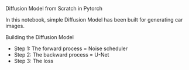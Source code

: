 Diffusion Model from Scratch in Pytorch

In this notebook, simple Diffusion Model has been built for generating car images.

Building the Diffusion Model
- Step 1: The forward process = Noise scheduler
- Step 2: The backward process = U-Net
- Step 3: The loss 
  
